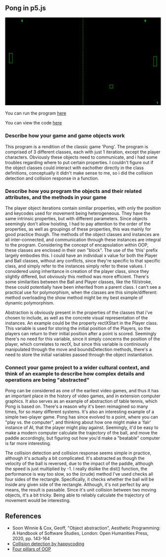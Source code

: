 ## Pong in p5.js

![This picture is a preview of the program](pongexample.png "preview")

You can run the program [here](https://9plus10savage.gitlab.io/aesthetic-programming/miniX6)

You can view the code [here](https://gitlab.com/9plus10savage/aesthetic-programming/-/blob/main/miniX6/sketch.js)

### Describe how your game and game objects work

This program is a rendition of the classic game 'Pong'. The program is comprised of 3 different classes, each with just 1 iteration, except the player characters. Obviously these objects need to communicate, and i had some troubles regarding where to put certain properties. I couldn't figure out if the object classes could interact with eachother directly in the class definitions, conceptually it didn't make sense to me, so i did the collision detection and collision response in a function.  

### Describe how you program the objects and their related attributes, and the methods in your game

The player object iterations contain similiar properties, with only the position and keycodes used for movement being heterogeneous. They have the same intrinsic properties, but with different parameters.  Since objects seemingly don't allow hoisting, I had to pay attention to the order of the properties, as well as groupings of these properties, this was mainly for good practice though. The methods of the object classes and instances are all inter-connected, and communication through these instances are integral to the program. Considering the concept of encapsulation within OOP, these classes are enclosed in their own "block". The use of the 'this' prefix largely embodies this. I could have an individual x value for both the Player and Ball classes, without any conflicts, since they're specific to that specific class, and simply refer to the instances simply refer to these values. I considered using inheritance in creation of the player class, since they slightly differed, but obviously this method was more efficient. There's some similarities between the Ball and Player classes, like the fill/stroke, these could potentially have been inherited from a parent class. I can't see a practical use for polymorphism, when the classes are this simple/different: method overloading the show method might be my best example of dynamic polymorphism. 

Abstraction is obviously present in the properties of the classes that i've chosen to include, as well as the concrete visual representation of the instances. An example could be the property rectXStart in the Player class. This variable is used for storing the initial position of the Players, so the players can return to their initial position after a point is scored. Seemingly there's no need for this variable, since it simply concerns the position of the player, which correlates to rectX, but since this variable is continiously manipulated through the move and boundsDetection methods, there's a need to store the initial variables passed through the object instantiation. 

### Connect your game project to a wider cultural context, and think of an example to describe how complex details and operations are being "abstracted"

Pong can be considered as one of the earliest video games, and thus it has an important place in the history of video games, and in extension computer graphics. It also serves as an example of abstraction of table tennis, which Pong is based on.  There's a reason why it's been reimagined so many times, for so many different systems. It's also an interesting example of a simple two-player game. Pong has since evolved to a point, where you can "play vs. the computer", and thinking about how one might make a 'fair' instance of AI, that the player might play against. Seemingly, it'd be easy to make a modern computer calculate the trajectory of the ball, and move the paddle accordingly, but figuring out how you'd make a "beatable" computer is far more interesting. 

The collision detection and collision response seems simple in practice, although it's actually a bit complicated. It's abstracted as though the velocity of the ball is reversed, due to the impact of the paddle, although the speed is just multiplied by -1. I really dislike the dist() function, the performance is way too slow, so the (crude) method I've used checks all four sides of the rectangle. Specifically, it checks whether the ball will be inside any given side of the rectangle. Although, it's not perfect by any means, the result is passable. Since it's unit collision between two moving objects, it's a bit tricky.  Being able to reliably calculate the trajectory of movement would be interesting. 

## References

* Soon Winnie & Cox, Geoff, "Object abstraction", Aesthetic Programming: A Handbook of Software Studies, London: Open Humanities Press, 2020, pp. 143-164
* [Collision detection by happycoding](https://happycoding.io/tutorials/processing/collision-detection)
* [Four pillars of OOP](https://www.youtube.com/watch?v=pTB0EiLXUC8)
